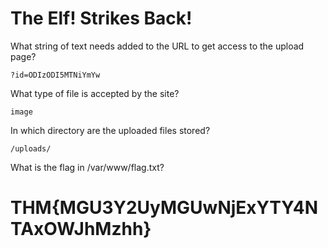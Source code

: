 
# The Elf! Strikes Back!

What string of text needs added to the URL to get access to the upload page?
```
?id=ODIzODI5MTNiYmYw
```

What type of file is accepted by the site?
```
image
```

In which directory are the uploaded files stored?
```
/uploads/
```

What is the flag in /var/www/flag.txt?
# THM{MGU3Y2UyMGUwNjExYTY4NTAxOWJhMzhh}
